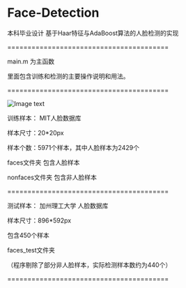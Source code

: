 # Face-Detection
本科毕业设计 基于Haar特征与AdaBoost算法的人脸检测的实现

========================================

main.m 为主函数

里面包含训练和检测的主要操作说明和用法。

========================================

![Image text](https://raw.github.com/jzplp/Face-Detection/ReadmeImage/process.png)


训练样本：
MIT人脸数据库

样本尺寸：20*20px

样本个数：5971个样本，其中人脸样本为2429个

faces文件夹 包含人脸样本

nonfaces文件夹 包含非人脸样本

========================================

测试样本：
加州理工大学 人脸数据库

样本尺寸：896*592px

包含450个样本

faces_test文件夹

（程序剔除了部分非人脸样本，实际检测样本数约为440个）

========================================

